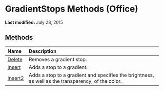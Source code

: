 
# GradientStops Methods (Office)

 **Last modified:** July 28, 2015


## Methods



|**Name**|**Description**|
|:-----|:-----|
| [Delete](3f31656a-498d-57d1-1464-b2439718ef89.md)|Removes a gradient stop.|
| [Insert](98aec7ed-44f9-c9b4-7a1a-e5b9a1d26d95.md)|Adds a stop to a gradient.|
| [Insert2](bd9ed41d-eaeb-d3aa-6a8a-e38e2bfb9a17.md)|Adds a stop to a gradient and specifies the brightness, as well as the transparency, of the color.|
